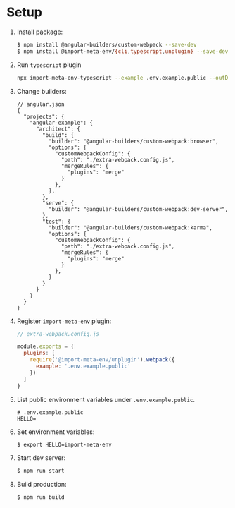 # Setup

1. Install package:

   ```sh
   $ npm install @angular-builders/custom-webpack --save-dev
   $ npm install @import-meta-env/{cli,typescript,unplugin} --save-dev
   ```

1. Run `typescript` plugin

   ```sh
   npx import-meta-env-typescript --example .env.example.public --outDir src
   ```

1. Change builders:

   ```json5
   // angular.json
   {
     "projects": {
       "angular-example": {
         "architect": {
           "build": {
             "builder": "@angular-builders/custom-webpack:browser",
             "options": {
               "customWebpackConfig": {
                 "path": "./extra-webpack.config.js",
                 "mergeRules": {
                   "plugins": "merge"
                 }
               },
             },
           },
           "serve": {
             "builder": "@angular-builders/custom-webpack:dev-server",
           },
           "test": {
             "builder": "@angular-builders/custom-webpack:karma",
             "options": {
               "customWebpackConfig": {
                 "path": "./extra-webpack.config.js",
                 "mergeRules": {
                   "plugins": "merge"
                 }
               },
             }
           }
         }
       }
     }
   }
   ```

1. Register `import-meta-env` plugin:

   ```js
   // extra-webpack.config.js

   module.exports = {
     plugins: [
       require('@import-meta-env/unplugin').webpack({
         example: '.env.example.public'
       })
     ]
   }
   ```

1. List public environment variables under `.env.example.public`.

   ```
   # .env.example.public
   HELLO=
   ```

1. Set environment variables:

   ```sh
   $ export HELLO=import-meta-env
   ```

1. Start dev server:

   ```sh
   $ npm run start
   ```

1. Build production:

   ```sh
   $ npm run build
   ```
